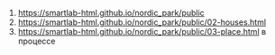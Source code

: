 1. https://smartlab-html.github.io/nordic_park/public
2. https://smartlab-html.github.io/nordic_park/public/02-houses.html
3. https://smartlab-html.github.io/nordic_park/public/03-place.html    в процессе